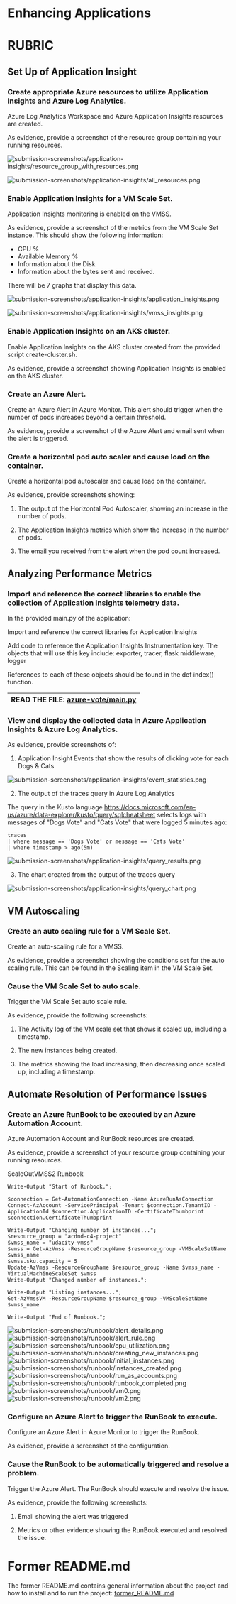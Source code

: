 # Enhancing Applications

# RUBRIC

## Set Up of Application Insight

### Create appropriate Azure resources to utilize Application Insights and Azure Log Analytics.

Azure Log Analytics Workspace and Azure Application Insights resources are created.

As evidence, provide a screenshot of the resource group containing your running resources.

![submission-screenshots/application-insights/resource_group_with_resources.png](submission-screenshots/application-insights/resource_group_with_resources.png)

![submission-screenshots/application-insights/all_resources.png](submission-screenshots/application-insights/all_resources.png)

### Enable Application Insights for a VM Scale Set.

Application Insights monitoring is enabled on the VMSS.

As evidence, provide a screenshot of the metrics from the VM Scale Set instance. This should show the following information:

- CPU %
- Available Memory %
- Information about the Disk
- Information about the bytes sent and received.

There will be 7 graphs that display this data.

![submission-screenshots/application-insights/application_insights.png](submission-screenshots/application-insights/application_insights.png)

![submission-screenshots/application-insights/vmss_insights.png](submission-screenshots/application-insights/vmss_insights.png)

### Enable Application Insights on an AKS cluster.
	
Enable Application Insights on the AKS cluster created from the provided script create-cluster.sh.

As evidence, provide a screenshot showing Application Insights is enabled on the AKS cluster.

### Create an Azure Alert.

Create an Azure Alert in Azure Monitor. This alert should trigger when the number of pods increases beyond a certain threshold.

As evidence, provide a screenshot of the Azure Alert and email sent when the alert is triggered.

### Create a horizontal pod auto scaler and cause load on the container.

Create a horizontal pod autoscaler and cause load on the container.

As evidence, provide screenshots showing:

1. The output of the Horizontal Pod Autoscaler, showing an increase in the number of pods.

2. The Application Insights metrics which show the increase in the number of pods.

3. The email you received from the alert when the pod count increased.

## Analyzing Performance Metrics

### Import and reference the correct libraries to enable the collection of Application Insights telemetry data.
	
In the provided main.py of the application:

Import and reference the correct libraries for Application Insights

Add code to reference the Application Insights Instrumentation key. The objects that will use this key include:
exporter, tracer, flask middleware, logger

References to each of these objects should be found in the def index() function.

|  **READ THE FILE: [azure-vote/main.py](azure-vote/main.py)**  |
|---------------------------------------------------------------|

### View and display the collected data in Azure Application Insights & Azure Log Analytics.

As evidence, provide screenshots of:

1. Application Insight Events that show the results of clicking vote for each Dogs & Cats

![submission-screenshots/application-insights/event_statistics.png](submission-screenshots/application-insights/event_statistics.png)

2. The output of the traces query in Azure Log Analytics

The query in the Kusto language <https://docs.microsoft.com/en-us/azure/data-explorer/kusto/query/sqlcheatsheet> selects logs with messages of "Dogs Vote" and "Cats Vote" that were logged 5 minutes ago:

```
traces
| where message == 'Dogs Vote' or message == 'Cats Vote'
| where timestamp > ago(5m)
```

![submission-screenshots/application-insights/query_results.png](submission-screenshots/application-insights/query_results.png)

3. The chart created from the output of the traces query

![submission-screenshots/application-insights/query_chart.png](submission-screenshots/application-insights/query_chart.png)

## VM Autoscaling

### Create an auto scaling rule for a VM Scale Set.

Create an auto-scaling rule for a VMSS.

As evidence, provide a screenshot showing the conditions set for the auto scaling rule. This can be found in the Scaling item in the VM Scale Set.

### Cause the VM Scale Set to auto scale.

Trigger the VM Scale Set auto scale rule.

As evidence, provide the following screenshots:

1. The Activity log of the VM scale set that shows it scaled up, including a timestamp.

2. The new instances being created.

3. The metrics showing the load increasing, then decreasing once scaled up, including a timestamp.

## Automate Resolution of Performance Issues

### Create an Azure RunBook to be executed by an Azure Automation Account.

Azure Automation Account and RunBook resources are created.

As evidence, provide a screenshot of your resource group containing your running resources.

ScaleOutVMSS2 Runbook

```
Write-Output "Start of Runbook.";

$connection = Get-AutomationConnection -Name AzureRunAsConnection
Connect-AzAccount -ServicePrincipal -Tenant $connection.TenantID -ApplicationId $connection.ApplicationID -CertificateThumbprint $connection.CertificateThumbprint

Write-Output "Changing number of instances...";
$resource_group = "acdnd-c4-project"
$vmss_name = "udacity-vmss"
$vmss = Get-AzVmss -ResourceGroupName $resource_group -VMScaleSetName $vmss_name
$vmss.sku.capacity = 5
Update-AzVmss -ResourceGroupName $resource_group -Name $vmss_name -VirtualMachineScaleSet $vmss
Write-Output "Changed number of instances.";

Write-Output "Listing instances...";
Get-AzVmssVM -ResourceGroupName $resource_group -VMScaleSetName $vmss_name

Write-Output "End of Runbook.";
```

![submission-screenshots/runbook/alert_details.png](submission-screenshots/runbook/alert_details.png)
![submission-screenshots/runbook/alert_rule.png](submission-screenshots/runbook/alert_rule.png)
![submission-screenshots/runbook/cpu_utilization.png](submission-screenshots/runbook/cpu_utilization.png)
![submission-screenshots/runbook/creating_new_instances.png](submission-screenshots/runbook/creating_new_instances.png)
![submission-screenshots/runbook/initial_instances.png](submission-screenshots/runbook/initial_instances.png)
![submission-screenshots/runbook/instances_created.png](submission-screenshots/runbook/instances_created.png)
![submission-screenshots/runbook/run_as_accounts.png](submission-screenshots/runbook/run_as_accounts.png)
![submission-screenshots/runbook/runbook_completed.png](submission-screenshots/runbook/runbook_completed.png)
![submission-screenshots/runbook/vm0.png](submission-screenshots/runbook/vm0.png)
![submission-screenshots/runbook/vm2.png](submission-screenshots/runbook/vm2.png)

### Configure an Azure Alert to trigger the RunBook to execute.
	
Configure an Azure Alert in Azure Monitor to trigger the RunBook.

As evidence, provide a screenshot of the configuration.

### Cause the RunBook to be automatically triggered and resolve a problem.

Trigger the Azure Alert. The RunBook should execute and resolve the issue.

As evidence, provide the following screenshots:

1. Email showing the alert was triggered

2. Metrics or other evidence showing the RunBook executed and resolved the issue.

# Former README.md

The former README.md contains general information about the project and how to
install and to run the project: [former_README.md](former_README.md)
